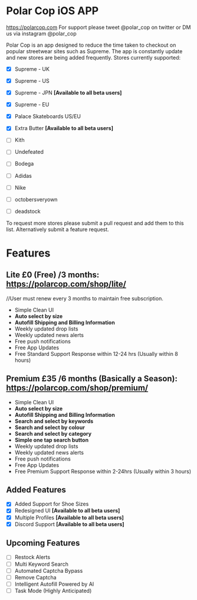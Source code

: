 # Polar Cop iOS APP
https://polarcop.com
For support please tweet @polar_cop on twitter or DM us via instagram @polar_cop

Polar Cop is an app designed to reduce the time taken to checkout on popular streetwear sites such as Supreme. The app is constantly update and new stores are being added frequently.
Stores currently supported:

 - [x] Supreme - UK
 - [x] Supreme - US
 - [x] Supreme - JPN **[Available to all beta users]**
 - [x] Supreme - EU
 - [x] Palace Skateboards US/EU
 - [x] Extra Butter **[Available to all beta users]**
 - [ ] Kith
 - [ ] Undefeated
 - [ ] Bodega
 - [ ] Adidas 
 - [ ] Nike
 - [ ] octobersveryown
 - [ ] deadstock
 

 To request more stores please submit a pull request and add them to this list. Alternatively submit a feature request.

# Features

## Lite £0 (Free) /3 months: https://polarcop.com/shop/lite/
//User must renew every 3 months to maintain free subscription.
 - Simple Clean UI
 - **Auto select by size**
 - **Autofill Shipping and Billing Information**
 - Weekly updated drop lists
 - Weekly updated news alerts
 - Free push notifications
 - Free App Updates
 - Free Standard Support Response within 12-24 hrs (Usually within 8 hours)

## Premium £35 /6 months (Basically a Season): https://polarcop.com/shop/premium/
 - Simple Clean UI
 - **Auto select by size**
 - **Autofill Shipping and Billing Information**
 - **Search and select by keywords**
 - **Search and select by colour**
 - **Search and select by category**
 - **Simple one tap search button**
 - Weekly updated drop lists
 - Weekly updated news alerts
 - Free push notifications
 - Free App Updates
 - Free Premium Support Response within 2-24hrs (Usually within 3 hours)

## Added Features
 - [x] Added Support for Shoe Sizes
 - [x] Redesigned UI **[Available to all beta users]**
 - [x] Multiple Profiles **[Available to all beta users]**
 - [x] Discord Support **[Available to all beta users]**
 
## Upcoming Features
 - [ ] Restock Alerts
 - [ ] Multi Keyword Search
 - [ ] Automated Captcha Bypass
 - [ ] Remove Captcha
 - [ ] Intelligent Autofill Powered by AI 
 - [ ] Task Mode (Highly Anticipated)
